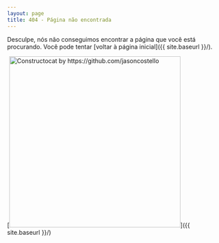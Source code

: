 ```yaml
---
layout: page
title: 404 - Página não encontrada
---
```


Desculpe, nós não conseguimos encontrar a página que você está procurando. Você pode tentar [voltar à página inicial]({{ site.baseurl }}/).

[<img src="{{ site.baseurl }}/images/404.jpg" alt="Constructocat by https://github.com/jasoncostello" style="width: 400px;"/>]({{ site.baseurl }}/)
